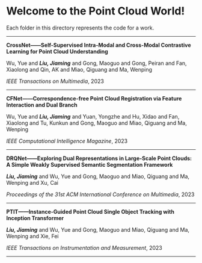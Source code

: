 # Welcome to the Point Cloud World!
Each folder in this directory represents the code for a work.
- - -
**CrossNet——Self-Supervised Intra-Modal and Cross-Modal Contrastive Learning for Point Cloud Understanding**

Wu, Yue and ***Liu, Jiaming*** and Gong, Maoguo and Gong, Peiran and Fan, Xiaolong and Qin, AK and Miao, Qiguang and Ma, Wenping

*IEEE Transactions on Multimedia*, 2023
- - -
**CFNet——Correspondence-free Point Cloud Registration via Feature Interaction and Dual Branch**

Wu, Yue and ***Liu, Jiaming*** and Yuan, Yongzhe and Hu, Xidao and Fan, Xiaolong and Tu, Kunkun and Gong, Maoguo and Miao, Qiguang and Ma, Wenping

*IEEE Computational Intelligence Magazine*, 2023
- - -
**DRQNet——Exploring Dual Representations in Large-Scale Point Clouds: A Simple Weakly Supervised Semantic Segmentation Framework**

***Liu, Jiaming*** and Wu, Yue and Gong, Maoguo and Miao, Qiguang and Ma, Wenping and Xu, Cai

*Proceedings of the 31st ACM International Conference on Multimedia*, 2023
- - -
**PTIT——Instance-Guided Point Cloud Single Object Tracking with Inception Transformer**

***Liu, Jiaming*** and Wu, Yue and Gong, Maoguo and Miao, Qiguang and Ma, Wenping and Xie, Fei

*IEEE Transactions on Instrumentation and Measurement*, 2023
- - -
